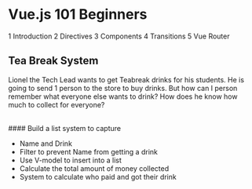# Vue.js 101 Beginners 

1 Introduction
2 Directives
3 Components
4 Transitions 
5 Vue Router 



## Tea Break System

Lionel the Tech Lead wants to get Teabreak drinks for his students. He is going to send 1 person to the store to buy drinks. But how can I person remember what everyone else wants to drink? How does he know how much to collect for everyone?

<br>
#### Build a list system to capture 

- Name and Drink
- Filter to prevent Name from getting a drink 
- Use V-model to insert into a list
- Calculate the total amount of money collected
- System to calculate who paid and got their drink  